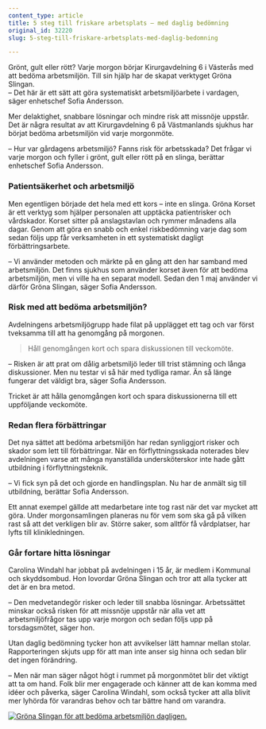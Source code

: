 ```yaml
---
content_type: article
title: 5 steg till friskare arbetsplats – med daglig bedömning
original_id: 32220
slug: 5-steg-till-friskare-arbetsplats-med-daglig-bedomning

---
```


Grönt, gult eller rött? Varje morgon börjar Kirurgavdelning 6 i Västerås med att bedöma arbetsmiljön. Till sin hjälp har de skapat verktyget Gröna Slingan.  
– Det här är ett sätt att göra systematiskt arbetsmiljöarbete i vardagen, säger enhetschef Sofia Andersson.

Mer delaktighet, snabbare lösningar och mindre risk att missnöje uppstår. Det är några resultat av att Kirurgavdelning 6 på Västmanlands sjukhus har börjat bedöma arbetsmiljön vid varje morgonmöte.

– Hur var gårdagens arbetsmiljö? Fanns risk för arbetsskada? Det frågar vi varje morgon och fyller i grönt, gult eller rött på en slinga, berättar enhetschef Sofia Andersson.

### Patientsäkerhet och arbetsmiljö

Men egentligen började det hela med ett kors – inte en slinga. Gröna Korset är ett verktyg som hjälper personalen att upptäcka patientrisker och vårdskador. Korset sitter på anslagstavlan och rymmer månadens alla dagar. Genom att göra en snabb och enkel riskbedömning varje dag som sedan följs upp får verksamheten in ett systematiskt dagligt förbättringsarbete.

– Vi använder metoden och märkte på en gång att den har samband med arbetsmiljön. Det finns sjukhus som använder korset även för att bedöma arbetsmiljön, men vi ville ha en separat modell. Sedan den 1 maj använder vi därför Gröna Slingan, säger Sofia Andersson.

### Risk med att bedöma arbetsmiljön?

Avdelningens arbetsmiljögrupp hade filat på upplägget ett tag och var först tveksamma till att ha genomgång på morgonen.

> Håll genomgången kort och spara diskussionen till veckomöte.

– Risken är att prat om dålig arbetsmiljö leder till trist stämning och långa diskussioner. Men nu testar vi så här med tydliga ramar. Än så länge fungerar det väldigt bra, säger Sofia Andersson.

Tricket är att hålla genomgången kort och spara diskussionerna till ett uppföljande veckomöte.

### Redan flera förbättringar

Det nya sättet att bedöma arbetsmiljön har redan synliggjort risker och skador som lett till förbättringar. När en förflyttningsskada noterades blev avdelningen varse att många nyanställda undersköterskor inte hade gått utbildning i förflyttningsteknik.

– Vi fick syn på det och gjorde en handlingsplan. Nu har de anmält sig till utbildning, berättar Sofia Andersson.

Ett annat exempel gällde att medarbetare inte tog rast när det var mycket att göra. Under morgonsamlingen planeras nu för vem som ska gå på vilken rast så att det verkligen blir av. Större saker, som alltför få vårdplatser, har lyfts till klinikledningen.

### Går fortare hitta lösningar

Carolina Windahl har jobbat på avdelningen i 15 år, är medlem i Kommunal och skyddsombud. Hon lovordar Gröna Slingan och tror att alla tycker att det är en bra metod.

– Den medvetandegör risker och leder till snabba lösningar. Arbetssättet minskar också risken för att missnöje uppstår när alla vet att arbetsmiljöfrågor tas upp varje morgon och sedan följs upp på torsdagsmötet, säger hon.

Utan daglig bedömning tycker hon att avvikelser lätt hamnar mellan stolar. Rapporteringen skjuts upp för att man inte anser sig hinna och sedan blir det ingen förändring.

– Men när man säger något högt i rummet på morgonmötet blir det viktigt att ta om hand. Folk blir mer engagerade och känner att de kan komma med idéer och påverka, säger Carolina Windahl, som också tycker att alla blivit mer lyhörda för varandras behov och tar bättre hand om varandra.

[![Gröna Slingan för att bedöma arbetsmiljön dagligen.](https://www.suntarbetsliv.se/wp-content/uploads/2018/05/750x400-grona-slingan-grafik-bred.jpg)](https://www.suntarbetsliv.se/wp-content/uploads/2018/05/750x400-grona-slingan-grafik-bred.jpg)

